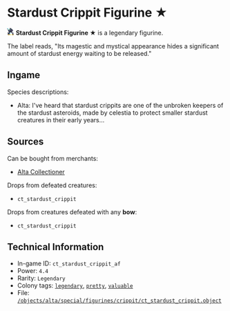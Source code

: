 # Stardust Crippit Figurine ★

<img src="https://raw.githubusercontent.com/Ceterai/Enternia/main/objects/alta/special/figurines/crippit/ct_stardust_crippit.png" alt="Stardust Crippit Figurine ★ icon" loading="lazy" height=16px width="auto" /> **Stardust Crippit Figurine ★** is a legendary figurine.

The label reads, "Its magestic and mystical appearance hides a significant amount of stardust energy waiting to be released."

## Ingame

Species descriptions:

- Alta: I've heard that stardust crippits are one of the unbroken keepers of the stardust asteroids, made by celestia to protect smaller stardust creatures in their early years...

## Sources

Can be bought from merchants:

- [Alta Collectioner](https://ceterai.github.io/MyEnternia/Wiki/AltaCollectioner)

Drops from defeated creatures:

- `ct_stardust_crippit`

Drops from creatures defeated with any **bow**:

- `ct_stardust_crippit`

## Technical Information

- In-game ID: `ct_stardust_crippit_af`
- Power: `4.4`
- Rarity: `Legendary`
- Colony tags: [`legendary`](https://ceterai.github.io/MyEnternia/Wiki/Tags/Legendary), [`pretty`](https://ceterai.github.io/MyEnternia/Wiki/Tags/Pretty), [`valuable`](https://ceterai.github.io/MyEnternia/Wiki/Tags/Valuable)
- File: [`/objects/alta/special/figurines/crippit/ct_stardust_crippit.object`](https://github.com/Ceterai/Enternia/blob/main/objects/alta/special/figurines/crippit/ct_stardust_crippit.object)
